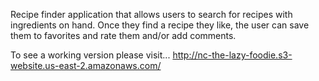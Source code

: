 Recipe finder application that allows users to search for recipes with ingredients on hand.  Once they find a recipe they like, the user can save them to favorites and rate them and/or add comments.

To see a working version please visit... http://nc-the-lazy-foodie.s3-website.us-east-2.amazonaws.com/
